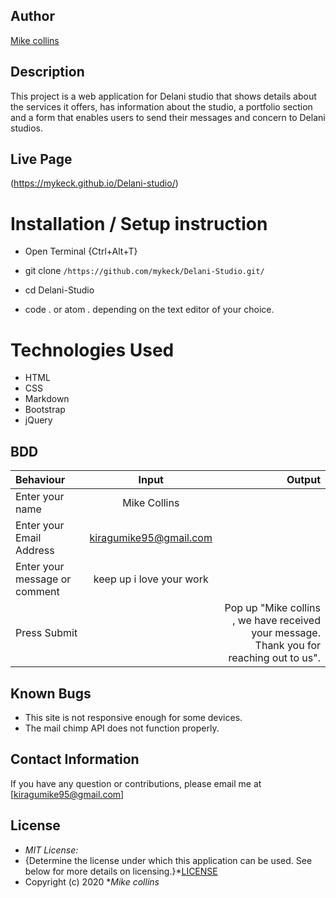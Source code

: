 ## Author

[Mike collins](https://mykeck.github.io/Delani-studio/)

## Description

This project is a web application for Delani studio that shows details about the services it offers, has information about the studio, a portfolio section and a form that enables users to send their messages and concern to Delani studios. 

## Live Page 
(https://mykeck.github.io/Delani-studio/)

# Installation / Setup instruction
* Open Terminal {Ctrl+Alt+T}

* git clone ```/https://github.com/mykeck/Delani-Studio.git/```

* cd Delani-Studio

* code . or atom . depending on the text editor of your choice.

# Technologies Used

* HTML
* CSS
* Markdown
* Bootstrap
* jQuery

## BDD
| Behaviour      | Input        | Output       |
| :------------- | :----------: | -----------: |
|  Enter your name  |   Mike Collins|     |
| Enter your Email Address  | kiragumike95@gmail.com |   |
| Enter your message or comment   |  keep up i love your work      |     |
| Press Submit|     |Pop up "Mike collins , we have received your message. Thank you for reaching out to us".|

## Known Bugs
* This site is not responsive enough for some devices. 
* The mail chimp API does not function properly.

## Contact Information 

If you have any question or contributions, please email me at [kiragumike95@gmail.com]

## License
* *MIT License:*
* {Determine the license under which this application can be used.  See below for more details on licensing.}*[LICENSE](LICENSE)
* Copyright (c) 2020 **Mike collins*



